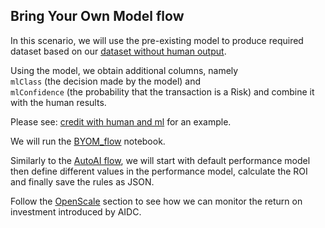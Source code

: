 <a id="byom"></a>
## Bring Your Own Model flow

In this scenario, we will use the pre-existing model to produce 
required dataset based on our [dataset without human output](data/credit_no_human.csv).

Using the model, we obtain additional columns, namely<br>
`mlClass` (the decision made by the model) and<br>
`mlConfidence` (the probability that the transaction is a Risk) and combine it with the human results.

Please see: [credit with human and ml](../data/credit_human_ml.csv) for an example.

We will run the [BYOM_flow](../notebooks/BYOM_flow.ipynb) notebook.

Similarly to the [AutoAI flow](#performance), we will start with default performance model <br>
then define different values in the performance model, calculate the ROI and finally save the rules as JSON.

Follow the [OpenScale](OpenScale#openscale) section to see how we can monitor the return on investment introduced by AIDC.
